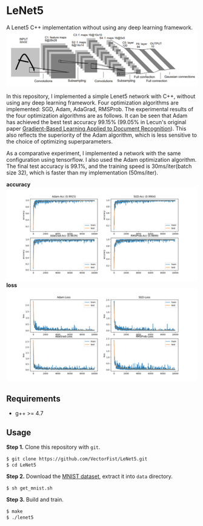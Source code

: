# LeNet5
A Lenet5 C++ implementation without using any deep learning framework.
![lenet5](figures/lenet5.png)

In this repository, I implemented a simple Lenet5 network with C++, without using any deep learning framework. Four optimization algorithms are implemented: SGD, Adam, AdaGrad, RMSProb. The experimental results of the four optimization algorithms are as follows. It can be seen that Adam has achieved the best test accuracy 99.15% (99.05% in Lecun's original paper [Gradient-Based Learning Applied to Document Recognition](http://yann.lecun.com/exdb/publis/pdf/lecun-98.pdf)). This also reflects the superiority of the Adam algorithm, which is less sensitive to the choice of optimizing superparameters.

As a comparative experiment, I implemented a network with the same configuration using tensorflow. I also used the Adam optimization algorithm. The final test accuracy is 99.1%, and the training speed is 30ms/iter(batch size 32), which is faster than my implementation (50ms/iter).

**accuracy**
![accuracy](figures/accuracy.png)
**loss**
![loss](figures/loss.png)

## Requirements
- g++ >= 4.7

## Usage
**Step 1.** 
Clone this repository with ``git``.
```
$ git clone https://github.com/VectorFist/LeNet5.git
$ cd LeNet5
```

**Step 2.** 
Download the [MNIST dataset](http://yann.lecun.com/exdb/mnist/), extract it into ``data`` directory.
```
$ sh get_mnist.sh
```

**Step 3.** 
Build and train.
```
$ make
$ ./lenet5
```
